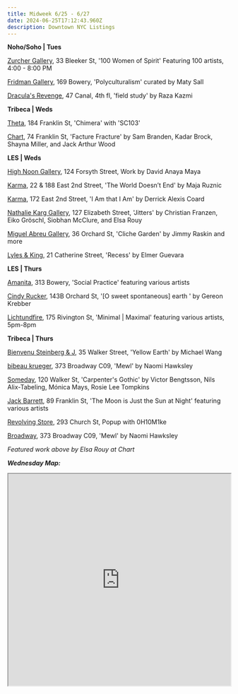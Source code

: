 ```yaml
---
title: Midweek 6/25 - 6/27
date: 2024-06-25T17:12:43.960Z
description: Downtown NYC Listings
---
```

**N﻿oho/Soho | Tues**

[Zurcher Gallery](https://www.galeriezurcher.com/100-women-of-spirit-june-25-july-18-2024), 33 Bleeker St, '100 Women of Spirit' Featuring 100 artists, 4:00 - 8:00 PM

[Fridman Gallery](https://www.fridmangallery.com/), 169 Bowery, 'Polyculturalism' curated by Maty Sall

[Dracula's Revenge](https://draculasrevenge.net/Raza), 47 Canal, 4th fl, 'field study' by Raza Kazmi

**T﻿ribeca | Weds**

[Theta](https://www.theta.nyc/), 184 Franklin St, 'Chimera' with 'SC103'

[Chart](https://chart-gallery.com/exhibitions/60-facture-fracture-sam-branden-kadar-brock-shayna-miller-jack-arthur/), 74 Franklin St, 'Facture Fracture' by Sam Branden, Kadar Brock, Shayna Miller, and Jack Arthur Wood

**L﻿ES | Weds**

[High Noon Gallery](https://www.highnoongallery.com/), 124 Forsyth Street, Work by David Anaya Maya

[Karma](https://karmakarma.org/exhibitions/maja-ruznic-ny-2024/), 22 & 188 East 2nd Street, 'The World Doesn’t End' by Maja Ruznic

[Karma](https://karmakarma.org/exhibitions/derrick-alexis-coard-ny-2024/), 172 East 2nd Street, 'I Am that I Am' by Derrick Alexis Coard

[Nathalie Karg Gallery](https://nathaliekarg.com/exhibitions/86-jitters-christian-franzen-eiko-groschl-siobhan-mcclure-elsa-rouy/press_release_text/), 127 Elizabeth Street, 'Jitters' by Christian Franzen, Eiko Gröschl, Siobhan McClure, and Elsa Rouy

[Miguel Abreu Gallery](https://miguelabreugallery.com/exhibitions/cliche-garden/), 36 Orchard St, 'Cliche Garden' by Jimmy Raskin and more

[Lyles & King](https://lylesandking.com/), 21 Catherine Street, 'Recess' by Elmer Guevara

**L﻿ES | Thurs**

[Amanita](https://spazioamanita.com/), 313 Bowery, 'Social Practice' featuring various artists

[Cindy Rucker](https://www.cindyruckergallery.com/), 143B Orchard St, '\[O sweet spontaneous] earth ' by Gereon Krebber

[Lichtundfire](https://www.lichtundfire.com/), 175 Rivington St, 'Minimal | Maximal' featuring various artists, 5pm-8pm

**T﻿ribeca | Thurs**

[Bienvenu Steinberg & J](http://www.bsandj.com/), 35 Walker Street, 'Yellow Earth' by Michael Wang

[bibeau krueger](https://bibeaukrueger.com/), 373 Broadway C09, 'Mewl' by Naomi Hawksley

[Someday](https://somedaygallery.com/soon), 120 Walker St, 'Carpenter's Gothic' by Victor Bengtsson, Nils Alix-Tabeling, Mónica Mays, Rosie Lee Tompkins

[Jack Barrett](https://www.jackbarrettgallery.com/exhibitions), 89 Franklin St, 'The Moon is Just the Sun at Night' featuring various artists

[Revolving Store](https://www.instagram.com/revolvingstore), 293 Church St, Popup with 0H10M1ke

[B﻿roadway](https://www.broadwaygallery.nyc/), 373 Broadway C09, 'Mewl' by Naomi Hawksley

*F﻿eatured work above by Elsa Rouy at Chart* 

***W﻿ednesday Map:***

<iframe src="https://www.google.com/maps/d/u/1/embed?mid=1iB2HpwfyTC_iSUvwbZTLxfV65kVUOCI&ehbc=2E312F" width="100%" height="480"></iframe>